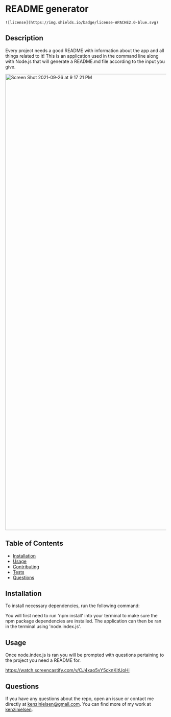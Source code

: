 
  # README generator

    ![license](https://img.shields.io/badge/license-APACHE2.0-blue.svg)

  ## Description
  Every project needs a good README with information about the app and all things related to it! This is an application used in the command line along with Node.js that will generate a README.md file according to the input you give.
  
  <img width="1428" alt="Screen Shot 2021-09-26 at 9 17 21 PM" src="https://user-images.githubusercontent.com/86693696/134846486-ae41a411-8f73-4ac1-838f-88549c604ffe.png">

  ## Table of Contents 

  * [Installation](#installation)
  * [Usage](#usage)
  * [Contributing](#contributing)
  * [Tests](#tests)
  * [Questions](#questions)

  ## Installation

  To install necessary dependencies, run the following command:

  You will first need to run 'npm install' into your terminal to make sure the npm package dependencies are installed. The application can then be ran in the terminal using 'node.index.js'.

  ## Usage
  
  Once node.index.js is ran you will be prompted with questions pertaining to the project you need a README for.
  
  https://watch.screencastify.com/v/CJ4xao5vY5cknKitUoHi


  ## Questions

  If you have any questions about the repo, open an issue or contact me directly at 
    kenzinielsen@gmail.com. 
  You can find more of my work at [kenzinielsen](https://github.com/kenzinielsen/).

